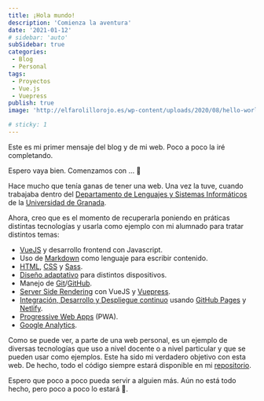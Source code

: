 ```yaml
---
title: ¡Hola mundo!
description: 'Comienza la aventura'
date: '2021-01-12'
# sidebar: 'auto'
subSidebar: true
categories:
 - Blog
 - Personal
tags:
 - Proyectos
 - Vue.js
 - Vuepress
publish: true
image: 'http://elfarolillorojo.es/wp-content/uploads/2020/08/hello-world-1024x544.png'

# sticky: 1
---
```

Este es mi primer mensaje del blog y de mi web. Poco a poco la iré completando.

Espero vaya bien. Comenzamos con ... 🙂 

<!-- more -->

Hace mucho que tenía ganas de tener una web. Una vez la tuve, cuando trabajaba dentro del [Departamento de Lenguajes y Sistemas Informáticos](https://lsi.ugr.es/lsi/) de la [Universidad de Granada](https://ugr.es). 

Ahora, creo que es el momento de recuperarla poniendo en práticas distintas tecnologías y usarla como ejemplo con mi alumnado para tratar distintos temas: 
- [VueJS](https://vuejs.org/) y desarrollo frontend con Javascript.
- Uso de [Markdown](https://markdown.es/) como lenguaje para escribir contenido.
- [HTML](https://developer.mozilla.org/es/docs/Web/HTML), [CSS](https://developer.mozilla.org/es/docs/Web/CSS) y [Sass](https://sass-lang.com/).
- [Diseño adaptativo](https://www.aeuroweb.com/que-es-diseno-responsive/) para distintos dispositivos.
- Manejo de [Git](https://git-scm.com/)/[GitHub](https://github.com/).
- [Server Side Rendering](https://ssr.vuejs.org/) con VueJS y [Vuepress](https://vuepress.vuejs.org/).
- [Integración, Desarrollo y Despliegue continuo](https://www.viewnext.com/integracion-continua/) usando [GitHub Pages](https://pages.github.com/) y [Netlify](https://www.netlify.com/).
- [Progressive Web Apps](https://developer.mozilla.org/es/docs/Web/Progressive_web_apps) (PWA).
- [Google Analytics](https://www.ciudadano2cero.com/que-es-google-analytics/).

Como se puede ver, a parte de una web personal, es un ejemplo de diversas tecnologías que uso a nivel docente o a nivel particular y que se pueden usar como ejemplos. Este ha sido mi verdadero objetivo con esta web. De hecho, todo el código siempre estará disponible en mi [repositorio](https://github.com/joseluisgs).

Espero que poco a poco pueda servir a alguien más. Aún no está todo hecho, pero poco a poco lo estará :muscle:.

